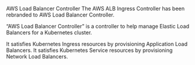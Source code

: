 AWS Load Balancer Controller
The AWS ALB Ingress Controller has been rebranded to AWS Load Balancer Controller.

“AWS Load Balancer Controller” is a controller to help manage Elastic Load Balancers for a Kubernetes cluster.

It satisfies Kubernetes Ingress resources by provisioning Application Load Balancers.
It satisfies Kubernetes Service resources by provisioning Network Load Balancers.
